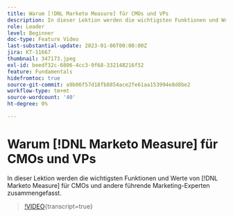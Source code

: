 ```yaml
---
title: Warum [!DNL Marketo Measure] für CMOs und VPs
description: In dieser Lektion werden die wichtigsten Funktionen und Werte von [!DNL Marketo Measure] für CMOs und andere führende Marketing-Experten zusammengefasst.
role: Leader
level: Beginner
doc-type: Feature Video
last-substantial-update: 2023-01-06T00:00:00Z
jira: KT-11667
thumbnail: 347173.jpeg
exl-id: beedf32c-6806-4cc3-9f68-332148216f52
feature: Fundamentals
hidefromtoc: true
source-git-commit: a9b06f57d18fb8854ace2fe61aa153994e8d8be2
workflow-type: tm+mt
source-wordcount: '40'
ht-degree: 0%

---
```


# Warum [!DNL Marketo Measure] für CMOs und VPs

In dieser Lektion werden die wichtigsten Funktionen und Werte von [!DNL Marketo Measure] für CMOs und andere führende Marketing-Experten zusammengefasst.

>[!VIDEO](https://video.tv.adobe.com/v/347173/?learn=on){transcript=true}
